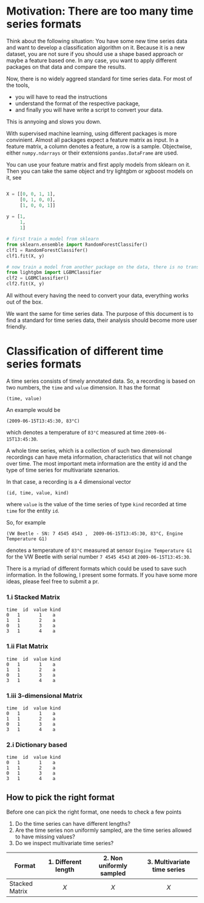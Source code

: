 # Motivation: There are too many time series formats

Think about the following situation: 
You have some new time series data and want to develop a classification algorithm on it. 
Because it is a new dataset, you are not sure if you should use a shape based approach or maybe a feature based one. 
In any case, you want to apply different packages on that data and compare the results.

Now, there is no widely aggreed standard for time series data.
For most of the tools, 

* you will have to read the instructions
* understand the format of the respective package, 
* and finally you will have write a script to convert your data.

This is annyoing and slows you down.

With supervised machine learning, using different packages is more convinient. 
Almost all packages expect a feature matrix as input.
In a feature matrix, a column denotes a feature, a row is a sample. 
Objectwise, either `numpy.ndarrays` or their extensions `pandas.DataFrame` are used.

You can use your feature matrix and first apply models from sklearn on it. 
Then you can take the same object and try lightgbm or xgboost models on it, see 

``` Python

X = [[0, 0, 1, 1], 
     [0, 1, 0, 0], 
     [1, 0, 0, 1]]
     
y = [1, 
     1, 
     1]

# first train a model from sklearn
from sklearn.ensemble import RandomForestClassifer()
clf1 = RandomForestClassifer()
clf1.fit(X, y)

# now train a model from another package on the data, there is no transformation necessary
from lightgbm import LGBMClassifier
clf2 = LGBMClassifier()
clf2.fit(X, y)

```

All without every having the need to convert your data, everything works out of the box.

We want the same for time series data.
The purpose of this document is to find a standard for time series data, their analysis should become more user friendly.

# Classification of different time series formats

A time series consists of timely annotated data. 
So, a recording is based on two numbers, the `time` and `value` dimension. 
It has the format 
```
(time, value)
```
An example would be 
```
(2009-06-15T13:45:30, 83°C)
```
which denotes a temperature of `83°C` measured at time `2009-06-15T13:45:30`.

A whole time series, which is a collection of such two dimensional recordings can have meta information, characteristics that will not change over time.
The most important meta information are the entity id and the type of time series for multivariate szenarios.

In that case, a recording is a 4 dimensional vector 
```
(id, time, value, kind)
```
where `value` is the value of the time series of type `kind` recorded at time `time` for the entity `id`.

So, for example 
```
(VW Beetle - SN: 7 4545 4543 ,  2009-06-15T13:45:30, 83°C, Engine Temperature G1)
```
denotes a temperature of `83°C` measured at sensor `Engine Temperature G1` for the VW Beetle with serial number `7 4545 4543` at `2009-06-15T13:45:30`.

There is a myriad of different formats which could be used to save such information.
In the following, I present some formats.
If you have some more ideas, please feel free to submit a pr.
    
### 1.i Stacked Matrix

```
time  id  value kind
0   1       1    a
1   1       2    a
0   1       3    a
3   1       4    a
```

### 1.ii Flat Matrix

```
time  id  value kind
0   1       1    a
1   1       2    a
0   1       3    a
3   1       4    a
```

### 1.iii 3-dimensional Matrix

```
time  id  value kind
0   1       1    a
1   1       2    a
0   1       3    a
3   1       4    a
```


### 2.i Dictionary based

```
time  id  value kind
0   1       1    a
1   1       2    a
0   1       3    a
3   1       4    a
```


## How to pick the right format

Before one can pick the right format, one needs to check a few points

1. Do the time series can have different lengths?
2. Are the time series non uniformly sampled, are the time series allowed to have missing values?
3. Do we inspect multivariate time series?


| Format | 1. Different length  | 2. Non uniformly sampled | 3. Multivariate time series |
| -------| :---: | :---: | :---: |
| Stacked Matrix | _X_ | _X_ | _X_ |

